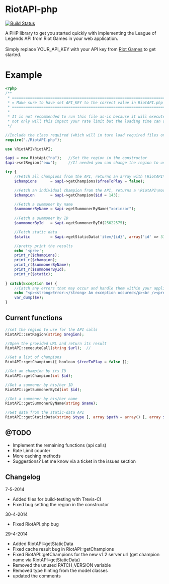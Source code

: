 RiotAPI-php
============
[![Build Status](https://travis-ci.org/xorinzor/RiotAPI-PHP.svg?branch=master)](https://travis-ci.org/xorinzor/RiotAPI-PHP)

A PHP library to get you started quickly with implementing the League of Legends API from Riot Games in your web application.<br /><br />
Simply replace YOUR_API_KEY with your API key from [Riot Games](http://developer.riotgames.com/) to get started.

Example
============
```php
<?php
/**
 * ====================================================================================
 * = Make sure to have set API_KEY to the correct value in RiotAPI.php before testing =
 * ====================================================================================
 * 
 * It is not recommended to run this file as-is because it will execute 5 API calls at once
 * not only will this impact your rate limit but the loading time can also be very long.
 */

//Include the class required (which will in turn load required files on its own)
require("./RiotAPI.php");

use \RiotAPI\RiotAPI;

$api = new RiotApi("na");   //Set the region in the constructor
$api->setRegion("euw");     //If needed you can change the region to use at any time using setRegion(<region>)

try {
    //Fetch all champions from the API, returns an array with \RiotAPI\model\Champion objects
    $champions      = $api->getChampions($freeToPlay = false);

    //Fetch an individual champion from the API, returns a \RiotAPI\model\Champion object
    $champion       = $api->getChampion($id = 143);

    //Fetch a summoner by name
    $summonerByName = $api->getSummonerByName("xorinzor");
    
    //Fetch a summoner by ID
    $summonerById   = $api->getSummonerById(25622575);

    //Fetch static data
    $static         = $api->getStaticData('item/{id}', array('id' => 3101));

    //pretty print the results
    echo '<pre>';
    print_r($champions);
    print_r($champion);
    print_r($summonerByName);
    print_r($summonerById);
    print_r($static);
    
} catch(Exception $e) {
    //Catch any errors that may occur and handle them within your application
    echo "<p><strong>Error:</strong> An exception occured</p><br /><pre>";
    var_dump($e);
}
```


Current functions
------------
```php
//set the region to use for the API calls
RiotAPI::setRegion(string $region);

//Open the provided URL and return its result
RiotAPI::executeCall(string $url);  //

//Get a list of champions
RiotAPI::getChampions([ boolean $freeToPlay = false ]);

//Get an champion by its ID
RiotAPI::getChampion(int $id);

//Get a summoner by his/her ID
RiotAPI::getSummonerById(int $id);

//Get a summoner by his/her name
RiotAPI::getSummonerByName(string $name);

//Get data from the static-data API
RiotAPI::getStaticData(string $type [, array $path = array() [, array $query = array() ]]);
```

@TODO
------------
 + Implement the remaining functions (api calls)
 + Rate Limit counter
 + More caching methods
 + Suggestions? Let me know via a ticket in the issues section


Changelog
------------
7-5-2014
+ Added files for build-testing with Trevis-CI
+ Fixed bug setting the region in the constructor

30-4-2014
+ Fixed RiotAPI.php bug

29-4-2014
+ Added RiotAPI::getStaticData
+ Fixed cache result bug in RiotAPI::getChampions
+ Fixed RiotAPI::getChampions for the new v1.2 server url (get champion name via RiotAPI::getStaticData)
+ Removed the unused PATCH_VERSION variable
+ Removed type hinting from the model classes
+ updated the comments
